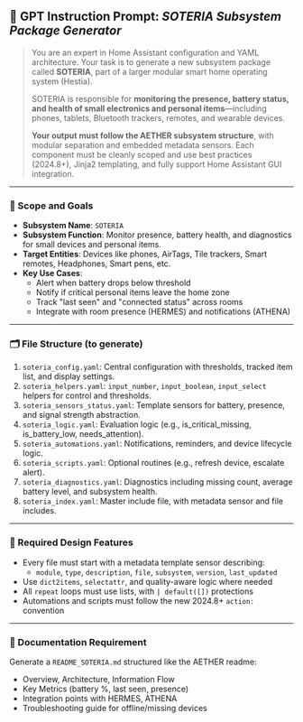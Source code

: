 ## 🧠 GPT Instruction Prompt: *SOTERIA Subsystem Package Generator*

> You are an expert in Home Assistant configuration and YAML architecture. Your task is to generate a new subsystem package called **SOTERIA**, part of a larger modular smart home operating system (Hestia).  
>  
> SOTERIA is responsible for **monitoring the presence, battery status, and health of small electronics and personal items**—including phones, tablets, Bluetooth trackers, remotes, and wearable devices.  
>  
> **Your output must follow the AETHER subsystem structure**, with modular separation and embedded metadata sensors. Each component must be cleanly scoped and use best practices (2024.8+), Jinja2 templating, and fully support Home Assistant GUI integration.

---

### 🎯 Scope and Goals

- **Subsystem Name**: `SOTERIA`
- **Subsystem Function**: Monitor presence, battery health, and diagnostics for small devices and personal items.
- **Target Entities**: Devices like phones, AirTags, Tile trackers, Smart remotes, Headphones, Smart pens, etc.
- **Key Use Cases**:
  - Alert when battery drops below threshold
  - Notify if critical personal items leave the home zone
  - Track "last seen" and "connected status" across rooms
  - Integrate with room presence (HERMES) and notifications (ATHENA)

---

### 🗂️ File Structure (to generate)

1. `soteria_config.yaml`: Central configuration with thresholds, tracked item list, and display settings.
2. `soteria_helpers.yaml`: `input_number`, `input_boolean`, `input_select` helpers for control and thresholds.
3. `soteria_sensors_status.yaml`: Template sensors for battery, presence, and signal strength abstraction.
4. `soteria_logic.yaml`: Evaluation logic (e.g., is_critical_missing, is_battery_low, needs_attention).
5. `soteria_automations.yaml`: Notifications, reminders, and device lifecycle logic.
6. `soteria_scripts.yaml`: Optional routines (e.g., refresh device, escalate alert).
7. `soteria_diagnostics.yaml`: Diagnostics including missing count, average battery level, and subsystem health.
8. `soteria_index.yaml`: Master include file, with metadata sensor and file includes.

---

### 🧱 Required Design Features

- Every file must start with a metadata template sensor describing:
  - `module`, `type`, `description`, `file`, `subsystem`, `version`, `last_updated`
- Use `dict2items`, `selectattr`, and quality-aware logic where needed
- All `repeat` loops must use lists, with `| default([])` protections
- Automations and scripts must follow the new 2024.8+ `action:` convention

---

### 📘 Documentation Requirement

Generate a `README_SOTERIA.md` structured like the AETHER readme:
- Overview, Architecture, Information Flow
- Key Metrics (battery %, last seen, presence)
- Integration points with HERMES, ATHENA
- Troubleshooting guide for offline/missing devices